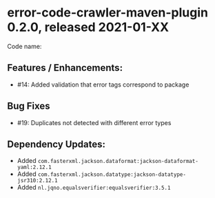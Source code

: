 # error-code-crawler-maven-plugin 0.2.0, released 2021-01-XX

Code name:

## Features / Enhancements:

* #14: Added validation that error tags correspond to package

## Bug Fixes

* #19: Duplicates not detected with different error types

## Dependency Updates:

* Added `com.fasterxml.jackson.dataformat:jackson-dataformat-yaml:2.12.1`
* Added `com.fasterxml.jackson.datatype:jackson-datatype-jsr310:2.12.1`
* Added `nl.jqno.equalsverifier:equalsverifier:3.5.1`